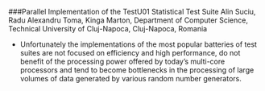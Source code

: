###Parallel Implementation of the TestU01 Statistical Test Suite
Alin Suciu, Radu Alexandru Toma, Kinga Marton, Department of Computer Science, Technical University of Cluj-Napoca, Cluj-Napoca, Romania
- Unfortunately the implementations of the most popular batteries of test suites are not focused on efficiency and high performance, do not benefit of the processing power offered by today’s multi-core processors and tend to become bottlenecks in the processing of large volumes of data generated by various random number generators.
